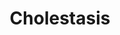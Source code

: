 ---
annotations:
- id: DOID:13580
  type: Disease Ontology
  value: cholestasis
- id: PW:0002480
  parent: disease pathway
  type: Pathway Ontology
  value: cholestasis pathway
- id: CL:0000182
  parent: native cell
  type: Cell Type Ontology
  value: hepatocyte
authors:
- VPencheva
- Susan
- Fehrhart
- Egonw
- Eweitz
citedin: ''
communities:
- ONTOX
description: Cholestasis - bile flow obstruction
last-edited: 2024-07-23
ndex: null
organisms:
- Homo sapiens
redirect_from:
- /index.php/Pathway:WP5238
- /instance/WP5238
- /instance/WP5238_r134499
revision: r134499
schema-jsonld:
- '@context': https://schema.org/
  '@id': https://wikipathways.github.io/pathways/WP5238.html
  '@type': Dataset
  creator:
    '@type': Organization
    name: WikiPathways
  description: Cholestasis - bile flow obstruction
  keywords:
  - ABCB11
  - ABCB4
  - ABCC2
  - ABCG5
  - ABCG8
  - ATP8B1
  - Acetyl CoA
  - Ba
  - Bile acid
  - Cations
  - Chol
  - Cholesterol
  - Cholesteryl esters
  - GSH
  - HCO3(-)
  - HDL
  - HMGCR
  - LDL
  - LDLR
  - MRP3
  - MRP4
  - NR1H4
  - NR1I3
  - NTCP
  - Na+
  - OATPs
  - OCT1
  - PPAR-a
  - Phospholipids
  - RXRA
  - SR-B1
  - TJP2
  - mEH
  license: CC0
  name: Cholestasis
seo: CreativeWork
title: Cholestasis
wpid: WP5238
---